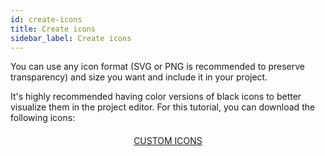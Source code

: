 ```yaml
---
id: create-icons
title: Create icons
sidebar_label: Create icons
---
```



You can use any icon format (SVG or PNG is recommended to preserve transparency) and size you want and include it in your project. 

It's highly recommended having color versions of black icons to better visualize them in the project editor.
For this tutorial, you can download the following icons:

<div markdown="1" style="text-align: center; margin-top: 20px">
<a class="button"
href="../assets/custom-icons/Custom-Icons.zip">CUSTOM ICONS</a>
</div>

